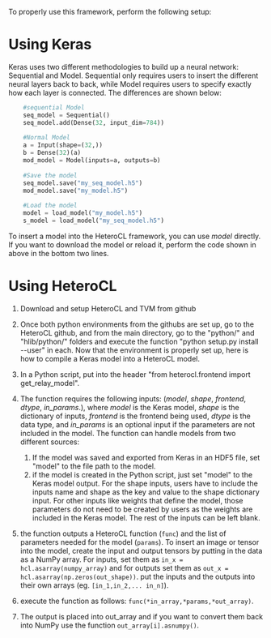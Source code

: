 To properly use this framework, perform the following setup:
# Using Keras
Keras uses two different methodologies to build up a neural network: Sequential and Model. Sequential only requires users to insert the different neural layers back to back, while Model requires users to specify exactly how each layer is connected. The differences are shown below:
```python   
    #sequential Model
    seq_model = Sequential()
    seq_model.add(Dense(32, input_dim=784))
    
    #Normal Model
    a = Input(shape=(32,))
    b = Dense(32)(a)
    mod_model = Model(inputs=a, outputs=b)
    
    #Save the model
    seq_model.save("my_seq_model.h5")
    mod_model.save("my_model.h5")
    
    #Load the model
    model = load_model("my_model.h5")
    s_model = load_model("my_seq_model.h5")
```

To insert a model into the HeteroCL framework, you can use *model* directly. If you want to download the model or reload it, perform the code shown in above in the bottom two lines.
# Using HeteroCL
1. Download and setup HeteroCL and TVM from github
3. Once both python environments from the githubs are set up, go to the HeteroCL github, and from the main directory, go to the "python/" and "hlib/python/" folders and execute the function "python setup.py install --user" in each.
Now that the environment is properly set up, here is how to compile a Keras model into a HeteroCL model.

1. In a Python script, put into the header "from heterocl.frontend import get_relay_model".
2. The function requires the following inputs: (*model*, *shape*, *frontend*, *dtype*, *in_params*.), where *model* is the Keras model, *shape* is the dictionary of inputs, *frontend* is the frontend being used, *dtype* is the data type, and *in_params* is an optional input if the parameters are not included in the model. The function can handle models from two different sources:
    1. If the model was saved and exported from Keras in an HDF5 file, set "model" to the file path to the model.
    2. if the model is created in the Python script, just set "model" to the Keras model output.
For the shape inputs, users have to include the inputs name and shape as the key and value to the shape dictionary input. For other inputs like weights that define the model, those parameters do not need to be created by users as the weights are included in the Keras model. The rest of the inputs can be left blank.
3. the function outputs a HeteroCL function (```func```) and the list of parameters needed for the model (```params```). To insert an image or tensor into the model, create the input and output tensors by putting in the data as a NumPy array. For inputs, set them as ```in_x = hcl.asarray(numpy_array)``` and for outputs set them as ```out_x =   hcl.asarray(np.zeros(out_shape))```. put the inputs and the outputs into their own arrays (eg. ```[in_1,in_2,... in_n]```).
4. execute the function as follows:
```func(*in_array,*params,*out_array)```.
5. The output is placed into out_array and if you want to convert them back into NumPy use the function ```out_array[i].asnumpy()```.